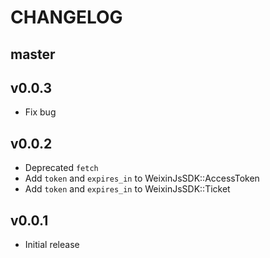 # CHANGELOG

## master

## v0.0.3

* Fix bug

## v0.0.2

* Deprecated `fetch`
* Add `token` and `expires_in` to WeixinJsSDK::AccessToken
* Add `token` and `expires_in` to WeixinJsSDK::Ticket

## v0.0.1

* Initial release
